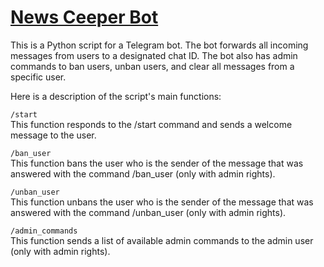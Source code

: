 # [News Ceeper Bot](https://t.me/NewsCkeeperBot)

This is a Python script for a Telegram bot. The bot forwards all incoming messages from users to a designated chat ID. The bot also has admin commands to ban users, unban users, and clear all messages from a specific user.

Here is a description of the script's main functions:

```/start```<br>
This function responds to the /start command and sends a welcome message to the user.

```/ban_user```<br>
This function bans the user who is the sender of the message that was answered with the command /ban_user (only with admin rights).

```/unban_user```<br>
This function unbans the user who is the sender of the message that was answered with the command /unban_user (only with admin rights).

```/admin_commands```<br>
This function sends a list of available admin commands to the admin user (only with admin rights).
